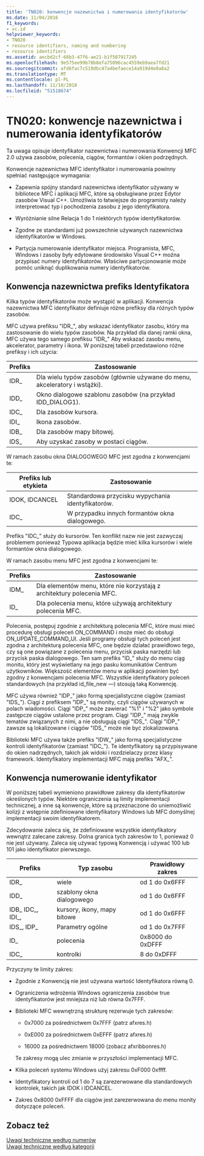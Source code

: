 ```yaml
---
title: 'TN020: konwencje nazewnictwa i numerowania identyfikatorów'
ms.date: 11/04/2016
f1_keywords:
- vc.id
helpviewer_keywords:
- TN020
- resource identifiers, naming and numbering
- resource identifiers
ms.assetid: aecbd2cf-68b3-47f6-ae21-b1f507917245
ms.openlocfilehash: 9e575ee99b78b8efa75096cac4559eb9aea7fd21
ms.sourcegitcommit: afd6fac7c519dbc47a4befaece14a919d4e0a8a2
ms.translationtype: MT
ms.contentlocale: pl-PL
ms.lasthandoff: 11/10/2018
ms.locfileid: "51518674"
---
```

# <a name="tn020-id-naming-and-numbering-conventions"></a>TN020: konwencje nazewnictwa i numerowania identyfikatorów

Ta uwaga opisuje identyfikator nazewnictwa i numerowania Konwencji MFC 2.0 używa zasobów, polecenia, ciągów, formantów i okien podrzędnych.

Konwencje nazewnictwa MFC identyfikator i numerowania powinny spełniać następujące wymagania:

- Zapewnia spójny standard nazewnictwa identyfikator używany w bibliotece MFC i aplikacji MFC, które są obsługiwane przez Edytor zasobów Visual C++. Umożliwia to łatwiejsze do programisty należy interpretować typ i pochodzenia zasobu z jego identyfikatora.

- Wyróżnianie silne Relacja 1 do 1 niektórych typów identyfikatorów.

- Zgodne ze standardami już powszechnie używanych nazewnictwa identyfikatorów w Windows.

- Partycja numerowanie identyfikator miejsca. Programista, MFC, Windows i zasoby były edytowane środowisko Visual C++ można przypisać numery identyfikatorów. Właściwe partycjonowanie może pomóc uniknąć duplikowania numery identyfikatorów.

## <a name="the-id-prefix-naming-convention"></a>Konwencja nazewnictwa prefiks Identyfikatora

Kilka typów identyfikatorów może wystąpić w aplikacji. Konwencja nazewnictwa MFC identyfikator definiuje różne prefiksy dla różnych typów zasobów.

MFC używa prefiksu "IDR_", aby wskazać identyfikator zasobu, który ma zastosowanie do wielu typów zasobów. Na przykład dla danej ramki okna, MFC używa tego samego prefiksu "IDR_" Aby wskazać zasobu menu, akcelerator, parametry i ikona. W poniższej tabeli przedstawiono różne prefiksy i ich użycia:

|Prefiks|Zastosowanie|
|------------|---------|
|IDR_|Dla wielu typów zasobów (głównie używane do menu, akceleratory i wstążki).|
|IDD_|Okno dialogowe szablonu zasobów (na przykład IDD_DIALOG1).|
|IDC_|Dla zasobów kursora.|
|IDI_|Ikona zasobów.|
|IDB_|Dla zasobów mapy bitowej.|
|IDS_|Aby uzyskać zasoby w postaci ciągów.|

W ramach zasobu okna DIALOGOWEGO MFC jest zgodna z konwencjami te:

|Prefiks lub etykieta|Zastosowanie|
|---------------------|---------|
|IDOK, IDCANCEL|Standardowa przycisku wypychania identyfikatorów.|
|IDC_|W przypadku innych formantów okna dialogowego.|

Prefiks "IDC_" służy do kursorów. Ten konflikt nazw nie jest zazwyczaj problemem ponieważ Typowa aplikacja będzie mieć kilka kursorów i wiele formantów okna dialogowego.

W ramach zasobu menu MFC jest zgodna z konwencjami te:

|Prefiks|Zastosowanie|
|------------|---------|
|IDM_|Dla elementów menu, które nie korzystają z architektury polecenia MFC.|
|ID_|Dla polecenia menu, które używają architektury polecenia MFC.|

Polecenia, postępuj zgodnie z architekturą polecenia MFC, które musi mieć procedurę obsługi poleceń ON_COMMAND i może mieć do obsługi ON_UPDATE_COMMAND_UI. Jeśli programy obsługi tych poleceń jest zgodna z architekturą polecenia MFC, one będzie działać prawidłowo tego, czy są one powiązane z polecenia menu, przycisk paska narzędzi lub przycisk paska dialogowego. Ten sam prefiks "ID_" służy do menu ciąg monitu, który jest wyświetlany na jego pasku komunikatów Centrum użytkowników. Większość elementów menu w aplikacji powinien być zgodny z konwencjami polecenia MFC. Wszystkie identyfikatory poleceń standardowych (na przykład id_file_new —) stosują taką Konwencję.

MFC używa również "IDP_" jako formą specjalistyczne ciągów (zamiast "IDS_"). Ciągi z prefiksem "IDP_" są monity, czyli ciągów używanych w polach wiadomości. Ciągi "IDP_" może zawierać "%1" i "%2" jako symbole zastępcze ciągów ustalone przez program. Ciągi "IDP_" mają zwykle tematów związanych z nimi, a nie obsługują ciągi "IDS_". Ciągi "IDP_" zawsze są lokalizowane i ciągów "IDS_" może nie być zlokalizowana.

Biblioteki MFC używa także prefiks "IDW_" jako formą specjalistyczne kontroli identyfikatorów (zamiast "IDC_"). Te identyfikatory są przypisywane do okien nadrzędnych, takich jak widoki i rozdzielaczy przez klasy framework. Identyfikatory implementacji MFC mają prefiks "AFX_".

## <a name="the-id-numbering-convention"></a>Konwencja numerowanie identyfikator

W poniższej tabeli wymieniono prawidłowe zakresy dla identyfikatorów określonych typów. Niektóre ograniczenia są limity implementacji technicznej, a inne są konwencje, które są przeznaczone do uniemożliwić kolizji z wstępnie zdefiniowane identyfikatory Windows lub MFC domyślnej implementacji swoim identyfikatorem.

Zdecydowanie zaleca się, że zdefiniowane wszystkie identyfikatory wewnątrz zalecane zakresy. Dolna granica tych zakresów to 1, ponieważ 0 nie jest używany. Zaleca się używać typową Konwencją i używać 100 lub 101 jako identyfikator pierwszego.

|Prefiks|Typ zasobu|Prawidłowy zakres|
|------------|-------------------|-----------------|
|IDR_|wiele|od 1 do 0x6FFF|
|IDD_|szablony okna dialogowego|od 1 do 0x6FFF|
|IDB_ IDC_, IDI_,|kursory, ikony, mapy bitowe|od 1 do 0x6FFF|
|IDS_, IDP_|Parametry ogólne|od 1 do 0x7FFF|
|ID_|polecenia|0x8000 do 0xDFFF|
|IDC_|kontrolki|8 do 0xDFFF|

Przyczyny te limity zakres:

- Zgodnie z Konwencją nie jest używana wartość Identyfikatora równą 0.

- Ograniczenia wdrożenia Windows ograniczenia zasobów true identyfikatorów jest mniejsza niż lub równa 0x7FFF.

- Biblioteki MFC wewnętrzną strukturę rezerwuje tych zakresów:

  - 0x7000 za pośrednictwem 0x7FFF (patrz afxres.h)

  - 0xE000 za pośrednictwem 0xEFFF (patrz afxres.h)

  - 16000 za pośrednictwem 18000 (zobacz afxribbonres.h)

  Te zakresy mogą ulec zmianie w przyszłości implementacji MFC.

- Kilka poleceń systemu Windows użyj zakresu 0xF000 0xffff.

- Identyfikatory kontroli od 1 do 7 są zarezerwowane dla standardowych kontrolek, takich jak IDOK i IDCANCEL.

- Zakres 0x8000 0xFFFF dla ciągów jest zarezerwowana do menu monity dotyczące poleceń.

## <a name="see-also"></a>Zobacz też

[Uwagi techniczne według numerów](../mfc/technical-notes-by-number.md)<br/>
[Uwagi techniczne według kategorii](../mfc/technical-notes-by-category.md)

